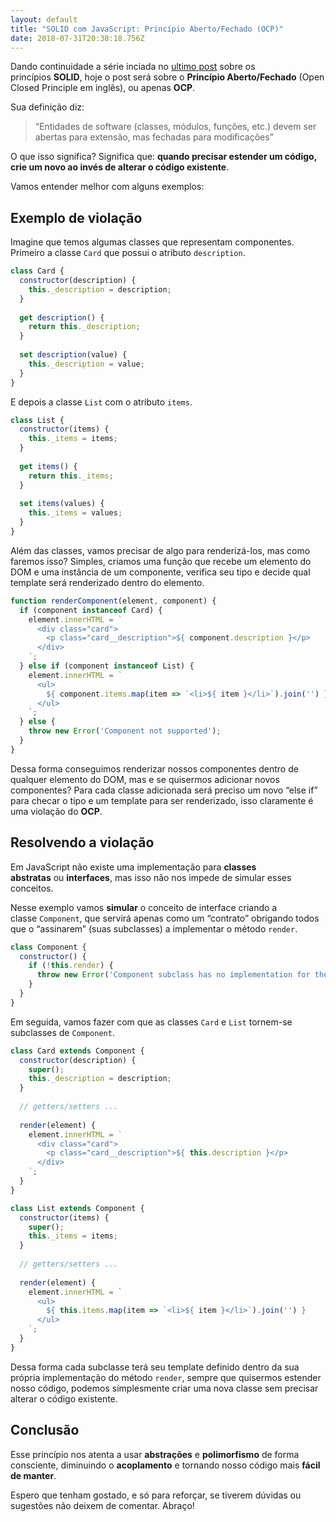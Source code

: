 ```yaml
---
layout: default
title: "SOLID com JavaScript: Princípio Aberto/Fechado (OCP)"
date: 2018-07-31T20:38:18.756Z
---
```

Dando continuidade a série inciada no [ultimo post](/posts/princípio-da-responsabilidade-única-srp/) sobre os princípios **SOLID**, hoje o post será sobre o **Princípio Aberto/Fechado** (Open Closed Principle em inglês), ou apenas **OCP**.

Sua definição diz:

> “Entidades de software (classes, módulos, funções, etc.) devem ser abertas para extensão, mas fechadas para modificações”
> 

O que isso significa? Significa que: **quando precisar estender um código, crie um novo ao invés de alterar o código existente**.

Vamos entender melhor com alguns exemplos:

## **Exemplo de violação**

Imagine que temos algumas classes que representam componentes. Primeiro a classe `Card` que possui o atributo `description`.

```jsx
class Card {
  constructor(description) {
    this._description = description;
  }
  
  get description() {
    return this._description;
  }
  
  set description(value) {
    this._description = value;
  }
}
```

E depois a classe `List` com o atributo `items`.

```jsx
class List {
  constructor(items) {
    this._items = items;
  }
  
  get items() {
    return this._items;
  }
  
  set items(values) {
    this._items = values;
  }
}
```

Além das classes, vamos precisar de algo para renderizá-los, mas como faremos isso? Simples, criamos uma função que recebe um elemento do DOM e uma instância de um componente, verifica seu tipo e decide qual template será renderizado dentro do elemento.

```jsx
function renderComponent(element, component) {
  if (component instanceof Card) {
    element.innerHTML = `
      <div class="card">
        <p class="card__description">${ component.description }</p>
      </div>
    `;
  } else if (component instanceof List) {
    element.innerHTML = `
      <ul>
        ${ component.items.map(item => `<li>${ item }</li>`).join('') }
      </ul>
    `;
  } else {
    throw new Error('Component not supported');
  }
}
```

Dessa forma conseguimos renderizar nossos componentes dentro de qualquer elemento do DOM, mas e se quisermos adicionar novos componentes? Para cada classe adicionada será preciso um novo “else if” para checar o tipo e um template para ser renderizado, isso claramente é uma violação do **OCP**.

## **Resolvendo a violação**

Em JavaScript não existe uma implementação para **classes abstratas** ou **interfaces**, mas isso não nos impede de simular esses conceitos.

Nesse exemplo vamos **simular** o conceito de interface criando a classe `Component`, que servirá apenas como um “contrato” obrigando todos que o “assinarem” (suas subclasses) a implementar o método `render`.

```jsx
class Component {
  constructor() {
    if (!this.render) {
      throw new Error('Component subclass has no implementation for the render method');
    }
  }
}
```

Em seguida, vamos fazer com que as classes `Card` e `List` tornem-se subclasses de `Component`.

```jsx
class Card extends Component {
  constructor(description) {
    super();
    this._description = description;
  }
  
  // getters/setters ...
  
  render(element) {
    element.innerHTML = `
      <div class="card">
        <p class="card__description">${ this.description }</p>
      </div>
    `;
  }
}
```

```jsx
class List extends Component {
  constructor(items) {
    super();
    this._items = items;
  }
  
  // getters/setters ...
  
  render(element) {
    element.innerHTML = `
      <ul>
        ${ this.items.map(item => `<li>${ item }</li>`).join('') }
      </ul>
    `;
  }
}
```

Dessa forma cada subclasse terá seu template definido dentro da sua própria implementação do método `render`, sempre que quisermos estender nosso código, podemos simplesmente criar uma nova classe sem precisar alterar o código existente.

## **Conclusão**

Esse princípio nos atenta a usar **abstrações** e **polimorfismo** de forma consciente, diminuindo o **acoplamento** e tornando nosso código mais **fácil de manter**.

Espero que tenham gostado, e só para reforçar, se tiverem dúvidas ou sugestões não deixem de comentar. Abraço!
